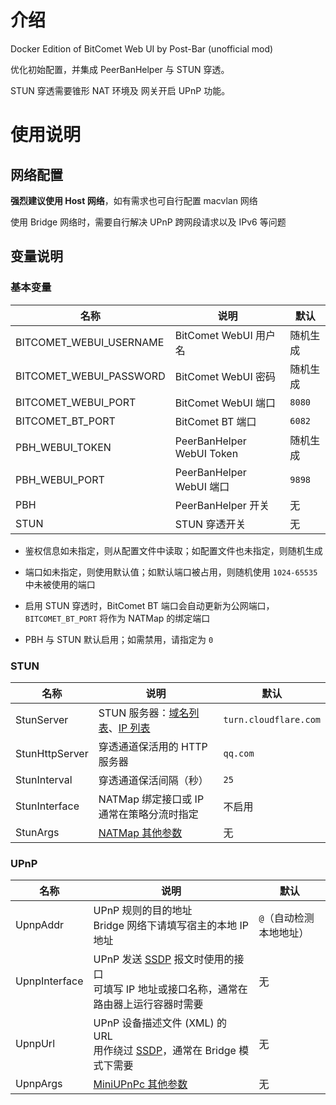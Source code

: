 # 介绍

Docker Edition of BitComet Web UI by Post-Bar (unofficial mod)

优化初始配置，并集成 PeerBanHelper 与 STUN 穿透。

STUN 穿透需要锥形 NAT 环境及 网关开启 UPnP 功能。

# 使用说明

## 网络配置

**强烈建议使用 Host 网络**，如有需求也可自行配置 macvlan 网络

使用 Bridge 网络时，需要自行解决 UPnP 跨网段请求以及 IPv6 等问题

## 变量说明

### 基本变量

| 名称 | 说明 | 默认 |
| --- | --- | --- |
| BITCOMET_WEBUI_USERNAME | BitComet WebUI 用户名 | 随机生成 |
| BITCOMET_WEBUI_PASSWORD | BitComet WebUI 密码 | 随机生成 |
| BITCOMET_WEBUI_PORT | BitComet WebUI 端口 | `8080` |
| BITCOMET_BT_PORT | BitComet BT 端口 | `6082` |
| PBH_WEBUI_TOKEN | PeerBanHelper WebUI Token | 随机生成 |
| PBH_WEBUI_PORT | PeerBanHelper WebUI 端口 | `9898` |
| PBH | PeerBanHelper 开关 | 无 |
| STUN | STUN 穿透开关 | 无 |

* 鉴权信息如未指定，则从配置文件中读取；如配置文件也未指定，则随机生成

* 端口如未指定，则使用默认值；如默认端口被占用，则随机使用 `1024-65535` 中未被使用的端口

* 启用 STUN 穿透时，BitComet BT 端口会自动更新为公网端口，`BITCOMET_BT_PORT` 将作为 NATMap 的绑定端口

* PBH 与 STUN 默认启用；如需禁用，请指定为 `0`


### STUN

| 名称 | 说明 | 默认 |
| --- | --- | --- |
| StunServer | STUN 服务器：[域名列表](https://oniicyan.pages.dev/stun_servers_domain.txt)、[IP 列表](https://oniicyan.pages.dev/stun_servers_ipv4.txt) | `turn.cloudflare.com` |
| StunHttpServer | 穿透通道保活用的 HTTP 服务器 | `qq.com` |
| StunInterval | 穿透通道保活间隔（秒） | `25` |
| StunInterface | NATMap 绑定接口或 IP<br>通常在策略分流时指定 | 不启用 |
| StunArgs | [NATMap 其他参数](https://github.com/heiher/natmap#how-to-use) | 无 |

### UPnP

| 名称 | 说明 | 默认 |
| --- | --- | --- |
| UpnpAddr | UPnP 规则的目的地址<br>Bridge 网络下请填写宿主的本地 IP 地址 | `@`（自动检测本地地址） |
| UpnpInterface | UPnP 发送 [SSDP](https://zh.wikipedia.org/wiki/SSDP) 报文时使用的接口<br>可填写 IP 地址或接口名称，通常在路由器上运行容器时需要 | 无 |
| UpnpUrl | UPnP 设备描述文件 (XML) 的 URL<br>用作绕过 [SSDP](https://zh.wikipedia.org/wiki/SSDP)，通常在 Bridge 模式下需要 | 无 |
| UpnpArgs | [MiniUPnPc 其他参数](https://manpages.debian.org/unstable/miniupnpc/upnpc.1.en.html) | 无 |
